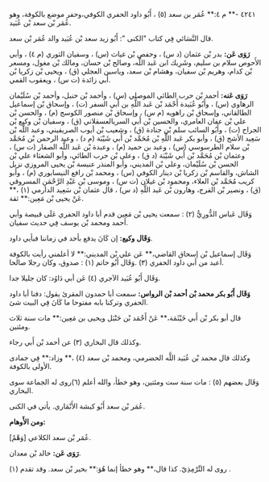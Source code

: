 ٤٢٤١ -** م ٤:** عُمَر بن سعد (٥) ، أَبُو داود الحفري الكوفي،وحفر موضع بالكوفة، وهو عُمَر بْن سعد بْن عُبَيد.

قال النَّسَائي فِي كتاب "الكنى ": أَبُو زيد سعد بْن عُبَيد والد عُمَر بْن سعد.

**رَوَى عَن:** بدر بْن عثمان (د س) ، وحفص بْن غياث (س) ، وسفيان الثوري (م ٤) ، وأبي الأَحوص سلام بن سليم، وشَرِيك ابن عَبد اللَّه، وصالح بْن حسان، ومالك بْن مغول، ومسعر بْن كدام، وهريم بْن سفيان، وهشام بْن سعد، وياسين العجلي (ق) ، ويحيى بْن زكريا بْن أَبي زائدة (ت س) ، ويعقوب القمي.

**رَوَى عَنه:** أحمد بْن حرب الطائي الموصلي (س) ، وأحمد بْن حنبل، وأحمد بْن سُلَيْمان الرهاوي (س) ، وأَبُو عُبَيدة أَحْمَد بْن عَبد اللَّهِ بن أَبي السفر (ت) ، وإسحاق بْن إسماعيل الطالقاني، وإسحاق بْن راهويه (م س) ، وإسحاق بْن منصور الكوسج (م) ، والحسن بْن علي بْن عفان العامري، والحسين بْن أَبي السريالعسقلاني (ق) ، وسفيان بْن وكيع بْن الجراح (ت) ، وأَبُو السائب سلم بْن جنادة (ق) ، وشعيب بْن أيوب الصريفيني، وعبد اللَّه بْن سَعِيد الأشج (ق) ، وأبو بكر عَبد اللَّهِ بْن مُحَمَّد بْن أَبي شَيْبَة (م د) ، وعبد الرحمن بْن مُحَمَّد بْن سلام الطرسوسي (س) ، وعبد بن حميد (م) ، وعبدة بْن عَبد اللَّه الصفار (ت س) ، وعثمان بْن مُحَمَّد بْن أَبي شَيْبَة (د ق) ، وعلى بْن حرب الطائي، وأبو الشعثاء علي بْن الحسن بْن سُلَيْمان، وعلي بْن المديني، وأبو المنذر عنبسة بْن يحيى المروزي نزيل الشاش، والقاسم بْن زكريا بْن دينار الكوفي (س) ، ومحمد بْن رافع النيسابوري (م) ، وأبو كريب مُحَمَّد بْن العلاء، ومحمود بْن غيلان (ت س) ، وموسى بْن عَبْدِ الرَّحْمَنِ المسروقي (ق) ، ونصير بْن الفرج، وهارون بْن عَبد اللَّهِ (د س) ، قال عثمان بْن سَعِيد الدارمي (١) ،** عَنْ يحيى بْن مَعِين:** ثقة.

وَقَال عَباس الدُّورِيُّ (٢) : سمعت يحيى بْن مَعِين قدم أبا داود الحفري عَلَى قبيصة وأبي أحمد ومحمد بْن يوسف فِي حديث سفيان.

**وَقَال وكيع:** إن كَانَ يدفع بأحد في زماننا فبأيي داود.

وَقَال إسماعيل بْن إسحاق القاضي،** عَن علي بْن المديني:** لا أعلمني رأيت بالكوفة أعبد من أبي داود الحفري (٣) .وَقَال أَبُو حاتم (١) : صدوق، وكان رجلا صالحا.

وَقَال أَبُو عُبَيد الآجري (٤) عَن أبي دَاوُد: كان جليلا جدا.

**وَقَال أَبُو بكر محمد بْن أحمد بْن الرواس:** سمعت أبا حمدون المقرئ يقول: دفنا أبا داود الحفري وتركنا بابه مفتوحا ما كَانَ فِي البيت شئ.

قال أبو بكر بْن أَبي خَيْثَمَة،** عَنْ أَحْمَد بْن حَنْبَل ويحيى بن مَعِين:** مات سنة ثلاث ومئتين.

وكذلك قال البخاري (٣) عن أحمد بْن أَبي رجاء.

وكذلك قال محمد بْن عُبَيد اللَّه الحضرمي، ومحمد بْن سعد (٤) ،** وزاد:** فِي جمادى الأولى بالكوفة.

وَقَال بعضهم (٥) : مات سنة ست ومئتين، وهو خطأ، والله أعلم (٦)روى له الجماعة سوى البخاري.

عُمَر بْن سعد أَبُو كبشة الأَنْمَاري. يأتي في الكنى.

**ومن الأَوهام:**

[وَهْمٌ] عُمَر بْن سعد الكلاعي.

**رَوَى عَن:** خالد بْن معدان.

روى له التِّرْمِذِيّ. كذا قال،** وهو خطأ إنما هُوَ:** بحير بْن سعد. وقد تقدم (١) .